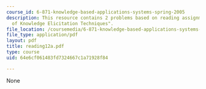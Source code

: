 ```yaml
---
course_id: 6-871-knowledge-based-applications-systems-spring-2005
description: This resource contains 2 problems based on reading assignments "Varieties
  of Knowledge Elicitation Techniques".
file_location: /coursemedia/6-871-knowledge-based-applications-systems-spring-2005/64e6cf061483fd7324667c1a71928f84_reading12a.pdf
file_type: application/pdf
layout: pdf
title: reading12a.pdf
type: course
uid: 64e6cf061483fd7324667c1a71928f84

---
```

None